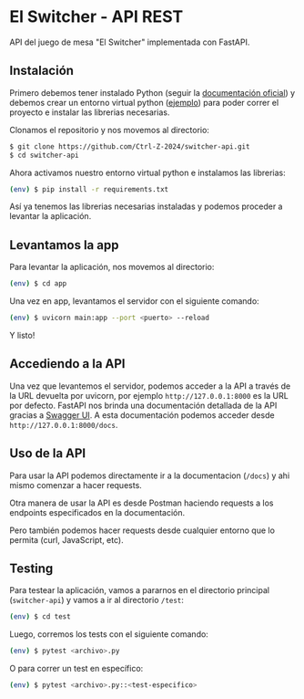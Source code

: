 # El Switcher - API REST
API del juego de mesa "El Switcher" implementada con FastAPI.

## Instalación
Primero debemos tener instalado Python (seguir la [documentación oficial](https://www.python.org/)) y debemos crear un entorno virtual python ([ejemplo](https://sasheshsingh.medium.com/a-beginners-guide-of-installing-virtualenvwrapper-on-ubuntu-ce6259e4d609)) para poder correr el proyecto e instalar las librerias necesarias.

Clonamos el repositorio y nos movemos al directorio:
```bash
$ git clone https://github.com/Ctrl-Z-2024/switcher-api.git
$ cd switcher-api
```
Ahora activamos nuestro entorno virtual python e instalamos las librerias:
```bash
(env) $ pip install -r requirements.txt
```
Así ya tenemos las librerias necesarias instaladas y podemos proceder a levantar la aplicación.

## Levantamos la app
Para levantar la aplicación, nos movemos al directorio:
```bash
(env) $ cd app
```
Una vez en app, levantamos el servidor con el siguiente comando:
```bash
(env) $ uvicorn main:app --port <puerto> --reload
```
Y listo!

## Accediendo a la API
Una vez que levantemos el servidor, podemos acceder a la API a través de la URL devuelta por uvicorn, por ejemplo `http://127.0.0.1:8000` es la URL por defecto. FastAPI nos brinda una documentación detallada de la API gracias a [Swagger UI](https://github.com/swagger-api/swagger-ui). A esta documentación podemos acceder desde `http://127.0.0.1:8000/docs`.

## Uso de la API
Para usar la API podemos directamente ir a la documentacion (`/docs`) y ahi mismo comenzar a hacer requests.

Otra manera de usar la API es desde Postman haciendo requests a los endpoints especificados en la documentación.

Pero también podemos hacer requests desde cualquier entorno que lo permita (curl, JavaScript, etc).

## Testing
Para testear la aplicación, vamos a pararnos en el directorio principal (`switcher-api`) y vamos a ir al directorio `/test`:
```bash
(env) $ cd test
```
Luego, corremos los tests con el siguiente comando:
```bash
(env) $ pytest <archivo>.py
```
O para correr un test en específico:
```bash
(env) $ pytest <archivo>.py::<test-especifico>
```